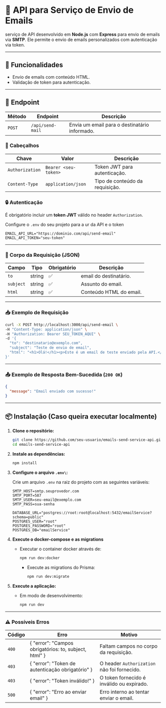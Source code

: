 
# 📧 API para Serviço de Envio de Emails

 serviço de API desenvolvido em **Node.js** com **Express** para envio de emails via **SMTP**. Ele permite o envio de emails personalizados com autenticação via token.

---

## 🚀 Funcionalidades

- Envio de emails com conteúdo HTML.
- Validação de token para autenticação.

---

## 📩 Endpoint

| **Método** | **Endpoint**                                            | **Descrição**                                  |
|------------|----------------------------------------------------------|--------------------------------------------------|
| `POST`     | `/api/send-mail`                                         | Envia um email para o destinatário informado.   |

### 🔑 **Cabeçalhos**

| **Chave**      | **Valor**                    | **Descrição**                          |
|----------------|------------------------------|------------------------------------------|
| `Authorization`| `Bearer <seu-token>`         | Token JWT para autenticação.            |
| `Content-Type` | `application/json`          | Tipo de conteúdo da requisição.         |

### 🔒 Autenticação

É obrigatório incluir um **token JWT** válido no header `Authorization`.

Configure o `.env` do seu projeto para a ur da API e o token

```env
EMAIL_API_URL="https://dominio.com/api/send-email"
EMAIL_API_TOKEN="seu-token"
```

---

### 📝 Corpo da Requisição (JSON)

| Campo    | Tipo   | Obrigatório | Descrição                     |
|----------|--------|-------------|--------------------------------|
| `to`     | string | ✅          | email do destinatário.        |
| `subject` | string | ✅          | Assunto do email.             |
| `html`   | string | ✅          | Conteúdo HTML do email.       |

---

### 📥 Exemplo de Requisição

```bash
curl -X POST http://localhost:3000/api/send-email \
-H "Content-Type: application/json" \
-H "Authorization: Bearer SEU_TOKEN_AQUI" \
-d '{
  "to": "destinatario@exemplo.com",
  "subject": "Teste de envio de email",
  "html": "<h1>Olá!</h1><p>Este é um email de teste enviado pela API.</p>"
}'
```

---

### 📤 Exemplo de Resposta Bem-Sucedida (`200 OK`)

```json
{
  "message": "Email enviado com sucesso!"
}
```

---

## 📦 Instalação (Caso queira executar localmente)

1. **Clone o repositório:**

   ```bash
   git clone https://github.com/seu-usuario/emails-send-service-api.git
   cd emails-send-service-api
   ```

2. **Instale as dependências:**

   ```bash
   npm install
   ```

3. **Configure o arquivo `.env\`:**

   Crie um arquivo `.env` na raiz do projeto com as seguintes variáveis:

   ```env
   SMTP_HOST=smtp.seuprovedor.com
   SMTP_PORT=587
   SMTP_USER=seu-email@exemplo.com
   SMTP_PASS=sua-senha

   DATABASE_URL="postgres://root:root@localhost:5432/emailService?schema=public"
   POSTGRES_USER="root"
   POSTGRES_PASSWORD="root"
   POSTGRES_DB="emailService"
   ```
4. **Execute o docker-compose e as migrations**

   - Executar o container docker através de:

     ```bash
     npm run dev:docker
     ```

     - Execute as migrations do Prisma:
       
       ```bash
       npm run dev:migrate
       ```

6. **Execute a aplicação:**

   - Em modo de desenvolvimento:

     ```bash
     npm run dev
     ```
     
---

### ⚠️ Possíveis Erros

| Código | Erro                                     | Motivo                                           |
|--------|------------------------------------------|--------------------------------------------------|
| `400`    | { "error": "Campos obrigatórios: to, subject, html" } | Faltam campos no corpo da requisição.            |
| `403`    | { "error": "Token de autenticação obrigatório" }      | O header `Authorization` não foi fornecido.      |
| `403`    | { "error": "Token inválido!" }                         | O token fornecido é inválido ou expirado.        |
| `500`    | { "error": "Erro ao enviar email" }                   | Erro interno ao tentar enviar o email.          |
